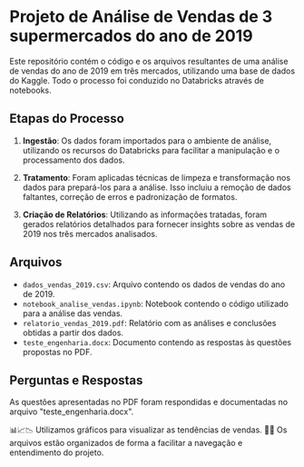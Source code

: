 # Projeto de Análise de Vendas de 3 supermercados do ano de 2019

Este repositório contém o código e os arquivos resultantes de uma análise de vendas do ano de 2019 em três mercados, utilizando uma base de dados do Kaggle. Todo o processo foi conduzido no Databricks através de notebooks.

## Etapas do Processo

1. **Ingestão**: Os dados foram importados para o ambiente de análise, utilizando os recursos do Databricks para facilitar a manipulação e o processamento dos dados.

2. **Tratamento**: Foram aplicadas técnicas de limpeza e transformação nos dados para prepará-los para a análise. Isso incluiu a remoção de dados faltantes, correção de erros e padronização de formatos.

3. **Criação de Relatórios**: Utilizando as informações tratadas, foram gerados relatórios detalhados para fornecer insights sobre as vendas de 2019 nos três mercados analisados.

## Arquivos

- `dados_vendas_2019.csv`: Arquivo contendo os dados de vendas do ano de 2019.
- `notebook_analise_vendas.ipynb`: Notebook contendo o código utilizado para a análise das vendas.
- `relatorio_vendas_2019.pdf`: Relatório com as análises e conclusões obtidas a partir dos dados.
- `teste_engenharia.docx`: Documento contendo as respostas às questões propostas no PDF.

## Perguntas e Respostas

As questões apresentadas no PDF foram respondidas e documentadas no arquivo "teste_engenharia.docx".

📊📈📉 Utilizamos gráficos para visualizar as tendências de vendas.
📂💼 Os arquivos estão organizados de forma a facilitar a navegação e entendimento do projeto.
